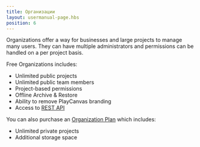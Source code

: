 ```yaml
---
title: Организации
layout: usermanual-page.hbs
position: 6
---
```


Organizations offer a way for businesses and large projects to manage many users. They can have multiple administrators and permissions can be handled on a per project basis.

Free Organizations includes:

- Unlimited public projects
- Unlimited public team members
- Project-based permissions
- Offline Archive & Restore
- Ability to remove PlayCanvas branding
- Access to [REST API][2]

You can also purchase an [Organization Plan][1] which includes:

- Unlimited private projects
- Additional storage space

[1]: https://playcanvas.com/plans
[2]: /user-manual/api
